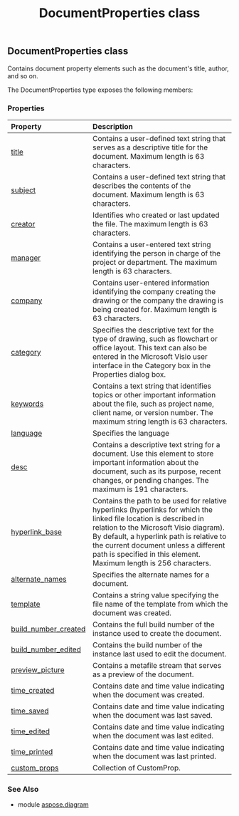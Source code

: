 ﻿---
title: DocumentProperties class
second_title: Aspose.Diagram for Python via .NET API References
description: 
type: docs
weight: 630
url: /python-net/aspose.diagram/documentproperties/
is_root: false
---

## DocumentProperties class

Contains document property elements such as the document's title, author, and so on.



The DocumentProperties type exposes the following members:

### Properties
| Property | Description |
| :- | :- |
| [title](/diagram/python-net/aspose.diagram/documentproperties/title) | Contains a user-defined text string that serves as a descriptive title for the document. Maximum length is 63 characters. |
| [subject](/diagram/python-net/aspose.diagram/documentproperties/subject) | Contains a user-defined text string that describes the contents of the document. Maximum length is 63 characters. |
| [creator](/diagram/python-net/aspose.diagram/documentproperties/creator) | Identifies who created or last updated the file. The maximum length is 63 characters. |
| [manager](/diagram/python-net/aspose.diagram/documentproperties/manager) | Contains a user-entered text string identifying the person in charge of the project or department. The maximum length is 63 characters. |
| [company](/diagram/python-net/aspose.diagram/documentproperties/company) | Contains user-entered information identifying the company creating the drawing or the company the drawing is being created for. Maximum length is 63 characters. |
| [category](/diagram/python-net/aspose.diagram/documentproperties/category) | Specifies the descriptive text for the type of drawing, such as flowchart or office layout. This text can also be entered in the Microsoft Visio user interface in the Category box in the Properties dialog box. |
| [keywords](/diagram/python-net/aspose.diagram/documentproperties/keywords) | Contains a text string that identifies topics or other important information about the file, such as project name, client name, or version number. The maximum string length is 63 characters. |
| [language](/diagram/python-net/aspose.diagram/documentproperties/language) | Specifies the language |
| [desc](/diagram/python-net/aspose.diagram/documentproperties/desc) | Contains a descriptive text string for a document. Use this element to store important information about the document, such as its purpose, recent changes, or pending changes. The maximum is 191 characters. |
| [hyperlink_base](/diagram/python-net/aspose.diagram/documentproperties/hyperlink_base) | Contains the path to be used for relative hyperlinks (hyperlinks for which the linked file location is described in relation to the Microsoft Visio diagram). By default, a hyperlink path is relative to the current document unless a different path is specified in this element. Maximum length is 256 characters. |
| [alternate_names](/diagram/python-net/aspose.diagram/documentproperties/alternate_names) | Specifies the alternate names for a document. |
| [template](/diagram/python-net/aspose.diagram/documentproperties/template) | Contains a string value specifying the file name of the template from which the document was created. |
| [build_number_created](/diagram/python-net/aspose.diagram/documentproperties/build_number_created) | Contains the full build number of the instance used to create the document. |
| [build_number_edited](/diagram/python-net/aspose.diagram/documentproperties/build_number_edited) | Contains the build number of the instance last used to edit the document. |
| [preview_picture](/diagram/python-net/aspose.diagram/documentproperties/preview_picture) | Contains a metafile stream that serves as a preview of the document. |
| [time_created](/diagram/python-net/aspose.diagram/documentproperties/time_created) | Contains date and time value indicating when the document was created. |
| [time_saved](/diagram/python-net/aspose.diagram/documentproperties/time_saved) | Contains date and time value indicating when the document was last saved. |
| [time_edited](/diagram/python-net/aspose.diagram/documentproperties/time_edited) | Contains date and time value indicating when the document was last edited. |
| [time_printed](/diagram/python-net/aspose.diagram/documentproperties/time_printed) | Contains date and time value indicating when the document was last printed. |
| [custom_props](/diagram/python-net/aspose.diagram/documentproperties/custom_props) | Collection of CustomProp. |


### See Also

* module [aspose.diagram](../)
